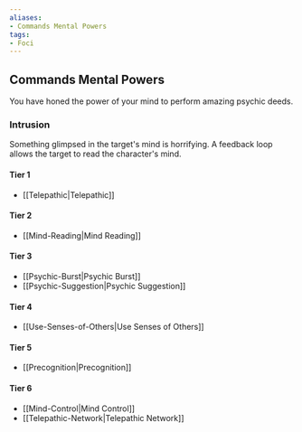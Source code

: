 ```yaml
---
aliases:
- Commands Mental Powers
tags:
- Foci
---
```


  
## Commands Mental Powers  
You have honed the power of your mind to perform amazing psychic deeds.  
 ### Intrusion  
Something glimpsed in the target's mind is horrifying. A feedback loop allows the target to read the character's mind.   
#### Tier 1    
* [[Telepathic|Telepathic]]  
#### Tier 2    
* [[Mind-Reading|Mind Reading]]  
#### Tier 3    
  - [[Psychic-Burst|Psychic Burst]]  
  - [[Psychic-Suggestion|Psychic Suggestion]]  
#### Tier 4    
* [[Use-Senses-of-Others|Use Senses of Others]]  
#### Tier 5    
* [[Precognition|Precognition]]  
#### Tier 6    
  - [[Mind-Control|Mind Control]]  
  - [[Telepathic-Network|Telepathic Network]]